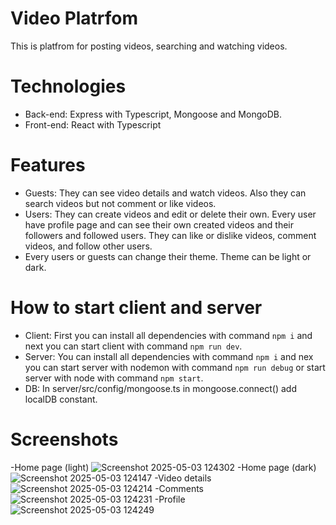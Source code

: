 # Video Platrfom
This is platfrom for posting videos, searching and watching videos.
# Technologies
- Back-end: Express with Typescript, Mongoose and MongoDB.
- Front-end: React with Typescript
# Features
- Guests: They can see video details and watch videos. Also they can search videos but not comment or like videos.
- Users: They can create videos and edit or delete their own. Every user have profile page and can see their own created videos and their followers and followed users. They can like or dislike videos, comment videos, and follow other users.
- Every users or guests can change their theme. Theme can be light or dark.
# How to start client and server
- Client: First you can install all dependencies with command `npm i` and next you can start client with command `npm run dev`.
- Server: You can install all dependencies with command `npm i` and nex you can start server with nodemon with command `npm run debug` or start server with node with command `npm start`.
- DB: In server/src/config/mongoose.ts in mongoose.connect() add localDB constant.
# Screenshots
-Home page (light)
![Screenshot 2025-05-03 124302](https://github.com/user-attachments/assets/754fc118-f907-4e05-941a-8eed4230796a)
-Home page (dark)
  ![Screenshot 2025-05-03 124147](https://github.com/user-attachments/assets/1485ecec-2d29-42ef-9e22-8f1717711c22)
-Video details
![Screenshot 2025-05-03 124214](https://github.com/user-attachments/assets/38017343-47d6-449f-a7b2-47a2edae55b9)
-Comments
![Screenshot 2025-05-03 124231](https://github.com/user-attachments/assets/363e7a55-b294-46b1-8edf-23579e2bad07)
-Profile
![Screenshot 2025-05-03 124249](https://github.com/user-attachments/assets/3d04e6da-f9f0-4b8c-a7b8-78bcabbd4711)




